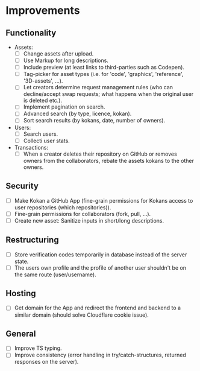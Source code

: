 # Improvements

## Functionality

- Assets:
  - [ ] Change assets after upload.
  - [ ] Use Markup for long descriptions.
  - [ ] Include preview (at least links to third-parties such as Codepen).
  - [ ] Tag-picker for asset types (i.e. for 'code', 'graphics', 'reference', '3D-assets', ...).
  - [ ] Let creators determine request management rules (who can decline/accept swap requests; what happens when the original user is deleted etc.).
  - [ ] Implement pagination on search.
  - [ ] Advanced search (by type, licence, kokan).
  - [ ] Sort search results (by kokans, date, number of owners).
- Users:
  - [ ] Search users.
  - [ ] Collecti user stats.
- Transactions:
  - [ ] When a creator deletes their repository on GitHub or removes owners from the collaborators, rebate the assets kokans to the other owners.

## Security

- [ ] Make Kokan a GitHub App (fine-grain permissions for Kokans access to user repositories (which repositories)).
- [ ] Fine-grain permissions for collaborators (fork, pull, ...).
- [ ] Create new asset: Sanitize inputs in short/long descriptions.

## Restructuring

- [ ] Store verification codes temporarily in database instead of the server state.
- [ ] The users own profile and the profile of another user shouldn't be on the same route (user/username).

## Hosting

- [ ] Get domain for the App and redirect the frontend and backend to a similar domain (should solve Cloudflare cookie issue).

## General

- [ ] Improve TS typing.
- [ ] Improve consistency (error handling in try/catch-structures, returned responses on the server).
